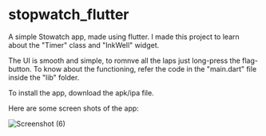 # stopwatch_flutter

A simple Stowatch app, made using flutter. I made this project to learn about the "Timer" class and "InkWell" widget.

The UI is smooth and simple, to romnve all the laps just long-press the flag-button. To know about the functioning, refer the code in the "main.dart" file inside the "lib" folder.

To install the app, download the apk/ipa file.

Here are some screen shots of the app:


![Screenshot (6)](https://user-images.githubusercontent.com/79656610/205598827-9d25bd62-ab20-4c59-b4b2-fdddc0c137bd.png)
